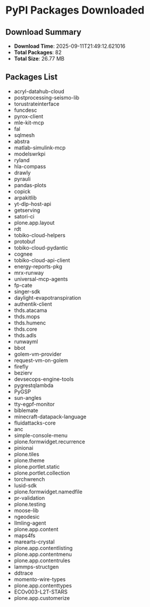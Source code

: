 # PyPI Packages Downloaded

## Download Summary
- **Download Time**: 2025-09-11T21:49:12.621016
- **Total Packages**: 82
- **Total Size**: 26.77 MB

## Packages List
- acryl-datahub-cloud
- postprocessing-seismo-lib
- torustrateinterface
- funcdesc
- pyrox-client
- mle-kit-mcp
- fal
- sqlmesh
- abstra
- matlab-simulink-mcp
- modelswrkpi
- ryland
- hla-compass
- drawly
- pyrauli
- pandas-plots
- copick
- arpakitlib
- yt-dlp-host-api
- getserving
- satori-ci
- plone.app.layout
- rdt
- tobiko-cloud-helpers
- protobuf
- tobiko-cloud-pydantic
- cognee
- tobiko-cloud-api-client
- energy-reports-pkg
- mrx-runway
- universal-mcp-agents
- fp-cate
- singer-sdk
- daylight-evapotranspiration
- authentik-client
- thds.atacama
- thds.mops
- thds.humenc
- thds.core
- thds.adls
- runwayml
- bbot
- golem-vm-provider
- request-vm-on-golem
- firefly
- bezierv
- devsecops-engine-tools
- pygrestqlambda
- PyGSP
- sun-angles
- tty-egpf-monitor
- biblemate
- minecraft-datapack-language
- fluidattacks-core
- anc
- simple-console-menu
- plone.formwidget.recurrence
- pinionai
- plone.tiles
- plone.theme
- plone.portlet.static
- plone.portlet.collection
- torchwrench
- lusid-sdk
- plone.formwidget.namedfile
- pr-validation
- plone.testing
- moose-lib
- ngeodesic
- llmling-agent
- plone.app.content
- maps4fs
- marearts-crystal
- plone.app.contentlisting
- plone.app.contentmenu
- plone.app.contentrules
- lammps-structgen
- ddtrace
- momento-wire-types
- plone.app.contenttypes
- ECOv003-L2T-STARS
- plone.app.customerize
